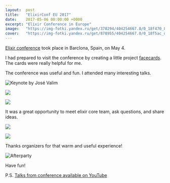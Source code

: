 ```yaml
---
layout:  post
title:   "ElixirConf EU 2017"
date:    2017-05-06 00:00:00 +0000
excerpt: "Elixir Conference in Europe"
image:   "https://img-fotki.yandex.ru/get/370294/404254667.0/0_18f470_89fd4d99_XXL.jpg"
cover:   "https://img-fotki.yandex.ru/get/878955/404254667.0/0_18f5ac_d3f2d8c7_X5L.jpg"
---
```


[Elixir conference][ElixirConf EU] took place in Barclona, Spain, on May 4.

I had prepared to visit the conference by creating a little project [facecards][facecards]. The cards were really helpful for me. 

The conference was useful and fun.
I attended many interesting talks.

![Keynote by José Valim](https://img-fotki.yandex.ru/get/880237/404254667.0/0_18f46e_73d236b1_XXL.jpg)

![](https://img-fotki.yandex.ru/get/880237/404254667.0/0_18f541_e3cb9d3b_XXL.jpg)

![](https://img-fotki.yandex.ru/get/370294/404254667.0/0_18f53e_f10c3e98_XXL.jpg)

It was a great opportunity to meet elixir core team, ask questions, and share ideas. 

![](https://img-fotki.yandex.ru/get/921322/404254667.0/0_18f542_28fb5008_XXL.jpg)

![](https://img-fotki.yandex.ru/get/892397/404254667.0/0_18f53f_53e2f47d_XXL.jpg)

Thanks organizers for that warm and useful experience!

![Afterparty](https://img-fotki.yandex.ru/get/898391/404254667.0/0_18f46f_5ca5045d_XXL.jpg)

Have fun!

P.S. [Talks from conference available on YouTube][Talks]

[ElixirConf EU]: http://www.elixirconf.eu/elixirconf2017
[facecards]: https://sprql.github.io/facecards/
[Talks]: https://www.youtube.com/watch?v=IZvpKhA6t8A&list=PLWbHc_FXPo2jV6N5XEjbUQe2GkYcRkZdD&index=3
